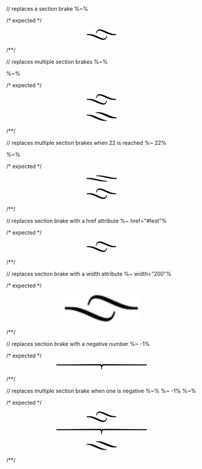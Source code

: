 // replaces a section brake
%~%

/* expected */
<p align="center"><a href="#table-of-contents"><img src=".documentary/0.svg"></a></p>
/**/

// replaces multiple section brakes
%~%

%~%

/* expected */
<p align="center"><a href="#table-of-contents"><img src=".documentary/0.svg"></a></p>

<p align="center"><a href="#table-of-contents"><img src=".documentary/1.svg"></a></p>
/**/

// replaces multiple section brakes when 22 is reached
%~ 22%

%~%

/* expected */
<p align="center"><a href="#table-of-contents"><img src=".documentary/22.svg"></a></p>

<p align="center"><a href="#table-of-contents"><img src=".documentary/0.svg"></a></p>
/**/

// replaces section brake with a href attribute
%~ href="#test"%

/* expected */
<p align="center"><a href="#test"><img src=".documentary/0.svg"></a></p>
/**/

// replaces section brake with a width attribute
%~ width="200"%

/* expected */
<p align="center"><a href="#table-of-contents"><img src=".documentary/0.svg" width="200"></a></p>
/**/

// replaces section brake with a negative number
%~ -1%

/* expected */
<p align="center"><a href="#table-of-contents"><img src=".documentary/-1.svg"></a></p>
/**/

// replaces multiple section brake when one is negative
%~%
%~ -1%
%~%

/* expected */
<p align="center"><a href="#table-of-contents"><img src=".documentary/0.svg"></a></p>
<p align="center"><a href="#table-of-contents"><img src=".documentary/-1.svg"></a></p>
<p align="center"><a href="#table-of-contents"><img src=".documentary/1.svg"></a></p>
/**/